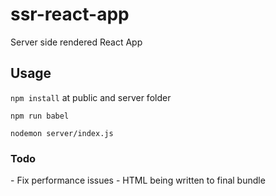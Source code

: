 # ssr-react-app
Server side rendered React App

<h2>Usage</h2>

``npm install`` at public and server folder

``npm run babel``

``nodemon server/index.js``


<h3>Todo</h3>
- Fix performance issues
- HTML being written to final bundle